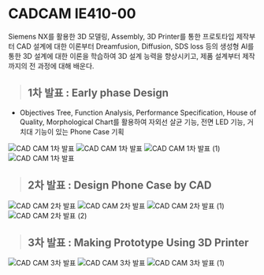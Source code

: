 # CADCAM IE410-00
Siemens NX를 활용한 3D 모델링, Assembly, 3D Printer를 통한 프로토타입 제작부터 CAD 설계에 대한 이론부터 Dreamfusion, Diffusion, SDS loss 등의 생성형 AI를 통한 3D 설계에 대한 이론을 학습하여 3D 설계 능력을 향상시키고, 제품 설계부터 제작까지의 전 과정에 대해 배운다.

> ## **1차 발표 : Early phase Design**
- Objectives Tree, Function Analysis, Performance Specification, House of Quality, Morphological Chart를 활용하여 자외선 살균 기능, 전면 LED 기능, 거치대 기능이 있는 Phone Case 기획
  
![CAD CAM 1차 발표](https://github.com/user-attachments/assets/163ffa39-7c6b-4f83-9db9-8dfce19abf24)
![CAD CAM 1차 발표](https://github.com/user-attachments/assets/f753214a-2292-4574-9669-5e17f25eeab0)
![CAD CAM 1차 발표 (1)](https://github.com/user-attachments/assets/528db568-eaa4-43d5-ab73-d2a9dcce0d54)
![CAD CAM 1차 발표](https://github.com/user-attachments/assets/3ecd9aa2-4d26-4d2a-ac40-d3ea78ac47a4)

> ## **2차 발표 : Design Phone Case by CAD**
![CAD CAM 2차 발표](https://github.com/user-attachments/assets/244d1831-dcff-43a4-a86b-2379971d0c86)
![CAD CAM 2차 발표](https://github.com/user-attachments/assets/507e49f7-d172-42ad-8934-18832f679649)
![CAD CAM 2차 발표 (1)](https://github.com/user-attachments/assets/4b5c274f-4fa5-45d9-a230-c732a1dd6a2b)
![CAD CAM 2차 발표 (2)](https://github.com/user-attachments/assets/745379be-3b94-4fd1-887b-acfa82d7e8bb)

> ## **3차 발표 : Making Prototype Using 3D Printer**
![CAD CAM 3차 발표](https://github.com/user-attachments/assets/f4b4e275-3135-490f-b56e-82f0ac38ff1c)
![CAD CAM 3차 발표](https://github.com/user-attachments/assets/e8917d15-1f03-4ece-b6e0-dc23bec0d8e7)
![CAD CAM 3차 발표 (1)](https://github.com/user-attachments/assets/eb0a9bf7-647c-473b-954e-1ed602dd4bb3)
